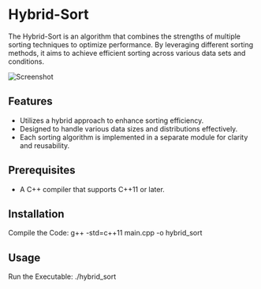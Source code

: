 # Hybrid-Sort

The Hybrid-Sort is an algorithm that combines the strengths of multiple sorting techniques to optimize performance. By leveraging different sorting methods, it aims to achieve efficient sorting across various data sets and conditions.

![Screenshot](https://github.com/Ainella/hybridsort/blob/main/screen.png)

## Features

-  Utilizes a hybrid approach to enhance sorting efficiency.
-  Designed to handle various data sizes and distributions effectively.
-  Each sorting algorithm is implemented in a separate module for clarity and reusability.


## Prerequisites

- A C++ compiler that supports C++11 or later.

## Installation
Compile the Code:
g++ -std=c++11 main.cpp -o hybrid_sort

## Usage
Run the Executable:
./hybrid_sort


